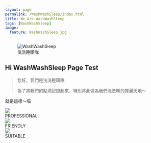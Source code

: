 ```yaml
---
layout: page
permalink: /WashWashSleep/index.html
title: We Are WashWashSleep
tags: [WashWashSleep]
image:
  feature: WashWashSleep.jpg
---
```

<figure>
  <img src="https://avatars0.githubusercontent.com/u/9893415?v=3&s=200" alt="WashWashSleep">
  <figcaption>洗洗睡團隊</figcaption>
</figure>

## Hi WashWashSleep Page Test

> 您好，我們是洗洗睡團隊
>
> 為了將我們的點滴記錄起來，特別將此做為我們洗洗睡的揮灑天地～

就是這樣～喵

<div id="home-row-2" class="row clearfix"><div class="col-12 col-sm-4"><div class="home-hover navigation-slide" data-slide="4"><img src="http://www.blacktie.co/demo/munter/images/s02.png"></div><span>PROFESSIONAL</span></div><div class="col-12 col-sm-4"><div class="home-hover navigation-slide" data-slide="3"><img src="http://www.blacktie.co/demo/munter/images/s01.png"></div><span>FRIENDLY</span></div><div class="col-12 col-sm-4"><div class="home-hover navigation-slide" data-slide="5"><img src="http://www.blacktie.co/demo/munter/images/s03.png"></div><span>SUITABLE</span></div></div>

